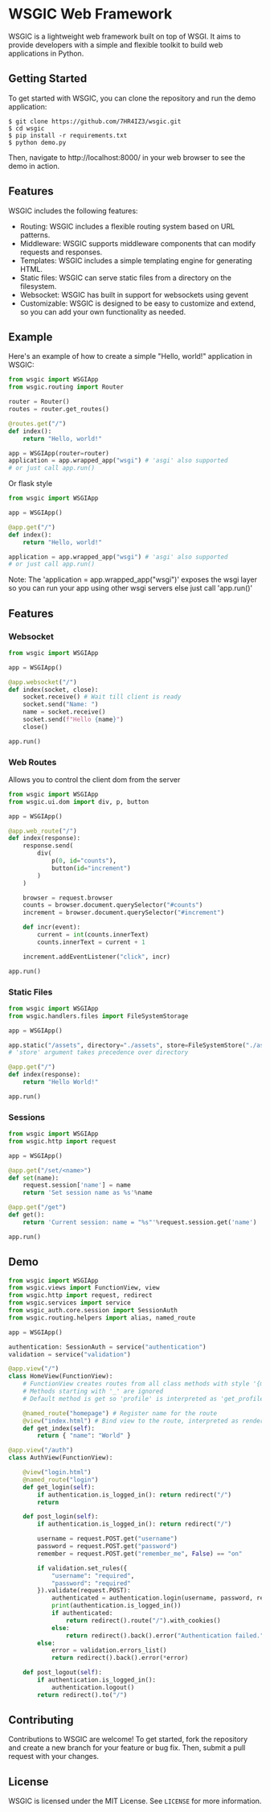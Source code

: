 
# WSGIC Web Framework

WSGIC is a lightweight web framework built on top of WSGI. It aims to provide developers with a simple and flexible toolkit to build web applications in Python.

## Getting Started

To get started with WSGIC, you can clone the repository and run the demo application:

```
$ git clone https://github.com/7HR4IZ3/wsgic.git
$ cd wsgic
$ pip install -r requirements.txt
$ python demo.py
```

Then, navigate to http://localhost:8000/ in your web browser to see the demo in action.

## Features

WSGIC includes the following features:

- Routing: WSGIC includes a flexible routing system based on URL patterns.
- Middleware: WSGIC supports middleware components that can modify requests and responses.
- Templates: WSGIC includes a simple templating engine for generating HTML.
- Static files: WSGIC can serve static files from a directory on the filesystem.
- Websocket: WSGIC has built in support for websockets using gevent
- Customizable: WSGIC is designed to be easy to customize and extend, so you can add your own functionality as needed.

## Example

Here's an example of how to create a simple "Hello, world!" application in WSGIC:

```python
from wsgic import WSGIApp
from wsgic.routing import Router

router = Router()
routes = router.get_routes()

@routes.get("/")
def index():
    return "Hello, world!"

app = WSGIApp(router=router)
application = app.wrapped_app("wsgi") # 'asgi' also supported
# or just call app.run()
```

Or flask style
```python
from wsgic import WSGIApp

app = WSGIApp()

@app.get("/")
def index():
    return "Hello, world!"

application = app.wrapped_app("wsgi") # 'asgi' also supported
# or just call app.run()
```

Note: The 'application = app.wrapped_app("wsgi")' exposes the wsgi layer so you can run your app using other wsgi servers
else just call 'app.run()'

## Features

### Websocket
```python
from wsgic import WSGIApp

app = WSGIApp()

@app.websocket("/")
def index(socket, close):
    socket.receive() # Wait till client is ready
    socket.send("Name: ")
    name = socket.receive()
    socket.send(f"Hello {name}")
    close()

app.run()
```

### Web Routes
Allows you to control the client dom from the server

```python
from wsgic import WSGIApp
from wsgic.ui.dom import div, p, button

app = WSGIApp()

@app.web_route("/")
def index(response):
    response.send(
        div(
            p(0, id="counts"),
            button(id="increment")
        )
    )

    browser = request.browser
    counts = browser.document.querySelector("#counts")
    increment = browser.document.querySelector("#increment")

    def incr(event):
        current = int(counts.innerText)
        counts.innerText = current + 1

    increment.addEventListener("click", incr)

app.run()
```

### Static Files

```python
from wsgic import WSGIApp
from wsgic.handlers.files import FileSystemStorage

app = WSGIApp()

app.static("/assets", directory="./assets", store=FileSystemStore("./assets"))
# 'store' argument takes precedence over directory

@app.get("/")
def index(response):
    return "Hello World!"

app.run()
```

### Sessions

```python
from wsgic import WSGIApp
from wsgic.http import request

app = WSGIApp()

@app.get("/set/<name>")
def set(name):
    request.session['name'] = name
    return 'Set session name as %s'%name

@app.get("/get")
def get():
    return 'Current session: name = "%s"'%request.session.get('name')

app.run()
```


## Demo
```python
from wsgic import WSGIApp
from wsgic.views import FunctionView, view
from wsgic.http import request, redirect
from wsgic.services import service
from wsgic_auth.core.session import SessionAuth
from wsgic.routing.helpers import alias, named_route

app = WSGIApp()

authentication: SessionAuth = service("authentication")
validation = service("validation")

@app.view("/")
class HomeView(FunctionView):
    # FunctionView creates routes from all class methods with style '{method}_{path}'
    # Methods starting with '_' are ignored
    # Default method is get so 'profile' is interpreted as 'get_profile'

    @named_route("homepage") # Register name for the route
    @view("index.html") # Bind view to the route, interpreted as render("index.html", context=get_index())
    def get_index(self):
        return { "name": "World" }

@app.view("/auth")
class AuthView(FunctionView):

    @view("login.html")
    @named_route("login")
    def get_login(self):
        if authentication.is_logged_in(): return redirect("/")
        return

    def post_login(self):
        if authentication.is_logged_in(): return redirect("/")

        username = request.POST.get("username")
        password = request.POST.get("password")
        remember = request.POST.get("remember_me", False) == "on"

        if validation.set_rules({
            "username": "required",
            "password": "required"
        }).validate(request.POST):
            authenticated = authentication.login(username, password, remember)
            print(authentication.is_logged_in())
            if authenticated:
                return redirect().route("/").with_cookies()
            else:
                return redirect().back().error("Authentication failed.")
        else:
            error = validation.errors_list()
            return redirect().back().error(*error)

    def post_logout(self):
        if authentication.is_logged_in():
            authentication.logout()
        return redirect().to("/")
```

## Contributing

Contributions to WSGIC are welcome! To get started, fork the repository and create a new branch for your feature or bug fix. Then, submit a pull request with your changes.

## License

WSGIC is licensed under the MIT License. See `LICENSE` for more information.
